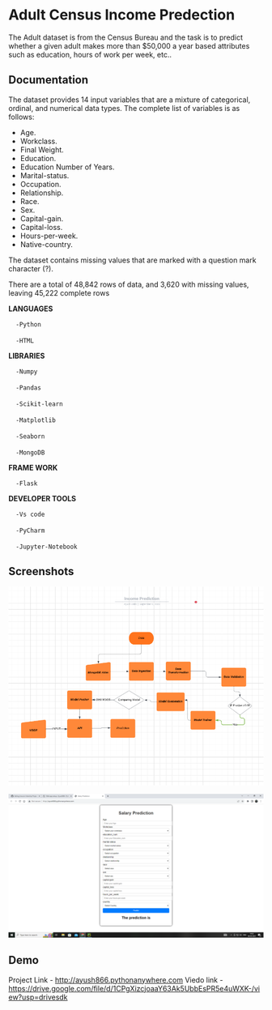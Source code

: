 # Adult Census Income Predection

The Adult dataset is from the Census Bureau and the task is to predict whether a given adult makes more than $50,000 a year based attributes such as education, hours of work per week, etc..


## Documentation


The dataset provides 14 input variables that are a mixture of categorical, ordinal, and numerical data types. The complete list of variables is as follows:

* Age.
* Workclass.
* Final Weight.
* Education.
* Education Number of Years.
* Marital-status.
* Occupation.
* Relationship.
* Race.
* Sex.
* Capital-gain.
* Capital-loss.
* Hours-per-week.
* Native-country.

The dataset contains missing values that are marked with a question mark character (?).

There are a total of 48,842 rows of data, and 3,620 with missing values, leaving 45,222 complete rows

  
**LANGUAGES**

      -Python
      
      -HTML
      
      
**LIBRARIES**

      -Numpy
      
      -Pandas
      
      -Scikit-learn
      
      -Matplotlib
      
      -Seaborn
      
      -MongoDB
**FRAME WORK**

      -Flask
      
      
**DEVELOPER TOOLS**

      -Vs code
      
      -PyCharm
      
      -Jupyter-Notebook

## Screenshots

![Project Structure](https://github.com/Ayush866/Income_predection/blob/main/Project_Structure.png)

![Interface](https://github.com/Ayush866/Income_predection/blob/main/Project_Interface.png)


## Demo
Project Link - http://ayush866.pythonanywhere.com
Viedo link - https://drive.google.com/file/d/1CPgXizcjoaaY63Ak5UbbEsPR5e4uWXK-/view?usp=drivesdk
